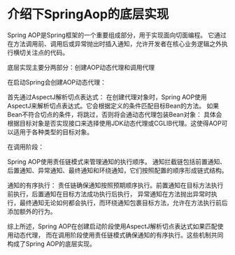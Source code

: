 # 介绍下SpringAop的底层实现


Spring AOP是Spring框架的一个重要组成部分，用于实现面向切面编程。
它通过在方法调用前、调用后或异常抛出时插入通知，允许开发者在核心业务逻辑之外执行横切关注点的代码。

底层实现主要分两部分：创建AOP动态代理和调用代理

在启动Spring会创建AOP动态代理：

首先通过AspectJ解析切点表达式： 
在创建代理对象时，Spring AOP使用AspectJ来解析切点表达式。它会根据定义的条件匹配目标Bean的方法。
如果Bean不符合切点的条件，将跳过，否则将会通动态代理包装Bean对象：
具体会根据目标对象是否实现接口来选择使用JDK动态代理或CGLIB代理。这使得AOP可以适用于各种类型的目标对象。

在调用阶段：

Spring AOP使用责任链模式来管理通知的执行顺序。
通知拦截链包括前置通知、后置通知、异常通知、最终通知和环绕通知，它们按照配置的顺序形成链式结构。

通知的有序执行： 责任链确保通知按照预期顺序执行。前置通知在目标方法执行前执行，后置通知在目标方法成功执行后执行，
异常通知在方法抛出异常时执行，最终通知无论如何都会执行，而环绕通知包裹目标方法，允许在方法执行前后添加额外的行为。

综上所述，Spring AOP在创建启动阶段使用AspectJ解析切点表达式如果匹配使用动态代理，
而在调用阶段使用责任链模式确保通知的有序执行。这些机制共同构成了Spring AOP的底层实现。


